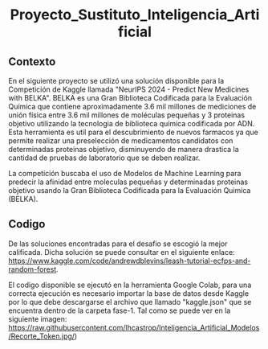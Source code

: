 <h1 align="center"> Proyecto_Sustituto_Inteligencia_Artificial </h1>


## Contexto

En el siguiente proyecto se utilizó una solución disponible para la Competición de Kaggle llamada "NeurIPS 2024 - Predict New Medicines with BELKA". 
BELKA es una Gran Biblioteca Codificada para la Evaluación Química que contiene aproximadamente 3.6 mil millones de mediciones de unión física entre 3.6 mil millones de moléculas pequeñas y 3 proteinas objetivo utilizando la tecnologia de biblioteca química codificada por ADN. Esta herramienta es util para el descubrimiento de nuevos farmacos ya que permite realizar una preselección de medicamentos candidatos con determinadas proteinas objetivo, disminuyendo de manera drastica la cantidad de pruebas de laboratorio que se deben realizar.

La competición buscaba el uso de Modelos de Machine Learning para predecir la afinidad entre moleculas pequeñas y determinadas proteinas objetivo usando la Gran Biblioteca Codificada para la Evaluación Quimica (BELKA).

## Codigo

De las soluciones encontradas para el desafio se escogió la mejor calificada. Dicha solución se puede consultar en el siguiente enlace: https://www.kaggle.com/code/andrewdblevins/leash-tutorial-ecfps-and-random-forest.

El codigo disponible se ejecutó en la herramienta Google Colab, para una correcta ejecución es necesario importar la base de datos desde Kaggle por lo que debe descargarse el archivo que llamado "kaggle.json" que se encuentra dentro de la carpeta fase-1. Tal como se puede ver en la siguiente imagen: <span>https://raw.githubusercontent.com/lhcastrop/Inteligencia_Artificial_Modelos/Recorte_Token.jpg/</span><span>)</span>

